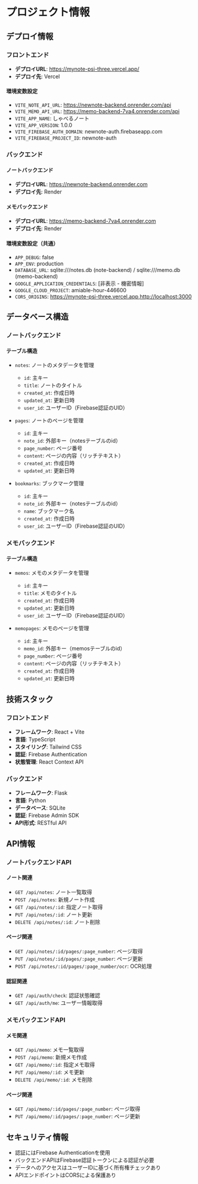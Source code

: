 # プロジェクト情報

## デプロイ情報

### フロントエンド

- **デプロイURL**: https://mynote-psi-three.vercel.app/
- **デプロイ先**: Vercel

#### 環境変数設定
- `VITE_NOTE_API_URL`: https://newnote-backend.onrender.com/api
- `VITE_MEMO_API_URL`: https://memo-backend-7va4.onrender.com/api
- `VITE_APP_NAME`: しゃべるノート
- `VITE_APP_VERSION`: 1.0.0
- `VITE_FIREBASE_AUTH_DOMAIN`: newnote-auth.firebaseapp.com
- `VITE_FIREBASE_PROJECT_ID`: newnote-auth

### バックエンド

#### ノートバックエンド
- **デプロイURL**: https://newnote-backend.onrender.com
- **デプロイ先**: Render

#### メモバックエンド
- **デプロイURL**: https://memo-backend-7va4.onrender.com
- **デプロイ先**: Render

#### 環境変数設定（共通）
- `APP_DEBUG`: false
- `APP_ENV`: production
- `DATABASE_URL`: sqlite:///notes.db (note-backend) / sqlite:///memo.db (memo-backend)
- `GOOGLE_APPLICATION_CREDENTIALS`: [非表示 - 機密情報]
- `GOOGLE_CLOUD_PROJECT`: amiable-hour-446600
- `CORS_ORIGINS`: https://mynote-psi-three.vercel.app,http://localhost:3000

## データベース構造

### ノートバックエンド

#### テーブル構造
- `notes`: ノートのメタデータを管理
  - `id`: 主キー
  - `title`: ノートのタイトル
  - `created_at`: 作成日時
  - `updated_at`: 更新日時
  - `user_id`: ユーザーID（Firebase認証のUID）

- `pages`: ノートのページを管理
  - `id`: 主キー
  - `note_id`: 外部キー（notesテーブルのid）
  - `page_number`: ページ番号
  - `content`: ページの内容（リッチテキスト）
  - `created_at`: 作成日時
  - `updated_at`: 更新日時

- `bookmarks`: ブックマーク管理
  - `id`: 主キー
  - `note_id`: 外部キー（notesテーブルのid）
  - `name`: ブックマーク名
  - `created_at`: 作成日時
  - `user_id`: ユーザーID（Firebase認証のUID）

### メモバックエンド

#### テーブル構造
- `memos`: メモのメタデータを管理
  - `id`: 主キー
  - `title`: メモのタイトル
  - `created_at`: 作成日時
  - `updated_at`: 更新日時
  - `user_id`: ユーザーID（Firebase認証のUID）

- `memopages`: メモのページを管理
  - `id`: 主キー
  - `memo_id`: 外部キー（memosテーブルのid）
  - `page_number`: ページ番号
  - `content`: ページの内容（リッチテキスト）
  - `created_at`: 作成日時
  - `updated_at`: 更新日時

## 技術スタック

### フロントエンド
- **フレームワーク**: React + Vite
- **言語**: TypeScript
- **スタイリング**: Tailwind CSS
- **認証**: Firebase Authentication
- **状態管理**: React Context API

### バックエンド
- **フレームワーク**: Flask
- **言語**: Python
- **データベース**: SQLite
- **認証**: Firebase Admin SDK
- **API形式**: RESTful API

## API情報

### ノートバックエンドAPI

#### ノート関連
- `GET /api/notes`: ノート一覧取得
- `POST /api/notes`: 新規ノート作成
- `GET /api/notes/:id`: 指定ノート取得
- `PUT /api/notes/:id`: ノート更新
- `DELETE /api/notes/:id`: ノート削除

#### ページ関連
- `GET /api/notes/:id/pages/:page_number`: ページ取得
- `PUT /api/notes/:id/pages/:page_number`: ページ更新
- `POST /api/notes/:id/pages/:page_number/ocr`: OCR処理

#### 認証関連
- `GET /api/auth/check`: 認証状態確認
- `GET /api/auth/me`: ユーザー情報取得

### メモバックエンドAPI

#### メモ関連
- `GET /api/memo`: メモ一覧取得
- `POST /api/memo`: 新規メモ作成
- `GET /api/memo/:id`: 指定メモ取得
- `PUT /api/memo/:id`: メモ更新
- `DELETE /api/memo/:id`: メモ削除

#### ページ関連
- `GET /api/memo/:id/pages/:page_number`: ページ取得
- `PUT /api/memo/:id/pages/:page_number`: ページ更新

## セキュリティ情報

- 認証にはFirebase Authenticationを使用
- バックエンドAPIはFirebase認証トークンによる認証が必要
- データへのアクセスはユーザーIDに基づく所有権チェックあり
- APIエンドポイントはCORSによる保護あり 
